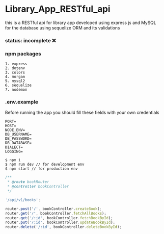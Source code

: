 # Library_App_RESTful_api

this is a RESTful api for library app developed using express js and MySQL for the database using sequelize ORM and its validations

### status: incomplete ❌

### npm packages

```
1. express
2. dotenv
3. colors
4. morgan
5. mysql2
6. sequelize
7. nodemon
```

### .env.example

Before running the app you should fill these fields with your own credentials

```
PORT=
HOST=
NODE_ENV=
DB_USERNAME=
DB_PASSWORD=
DB_DATABASE=
DIALECT=
LOGGING=
```

```
$ npm i
$ npm run dev // for development env
$ npm start // for production env

```

```javascript
/**
 * @route bookRouter
 * @controller bookController
 */

'/api/v1/books';

router.post('/', bookController.createBook);
router.get('/', bookController.fetchAllBooks);
router.get('/:id', bookController.fetchBookById);
router.put('/:id', bookController.updateBookById);
router.delete('/:id', bookController.deleteBookById);
```
